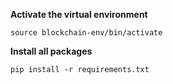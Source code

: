 **Activate the virtual environment**
```
source blockchain-env/bin/activate
```

**Install all packages**
```
pip install -r requirements.txt
```
